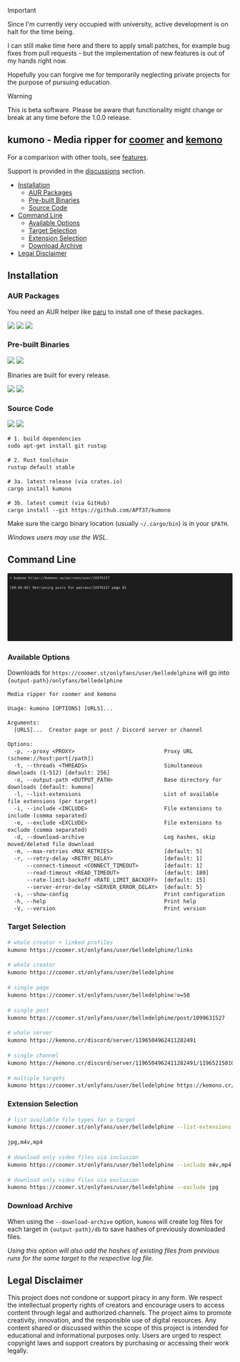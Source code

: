 > [!IMPORTANT]
> 
> Since I'm currently very occupied with university, active development is on halt for the time being.
>
> I can still make time here and there to apply small patches, for example bug fixes from pull requests - but the implementation of new features is out of my hands right now.
>
> Hopefully you can forgive me for temporarily neglecting private projects for the purpose of pursuing education.

> [!WARNING]
> 
> This is beta software. Please be aware that functionality might change or break at any time before the 1.0.0 release.

<h2>kumono - Media ripper for <a href="https://coomer.st">coomer</a> and <a href="https://kemono.cr">kemono</a></h2>

For a comparison with other tools, see [features](FEATURES.md).

Support is provided in the [discussions][discussions] section.

- [Installation](#installation)
  - [AUR Packages](#aur-packages)
  - [Pre-built Binaries](#pre-built-binaries)
  - [Source Code](#source-code)
- [Command Line](#command-line)
  - [Available Options](#available-options)
  - [Target Selection](#target-selection)
  - [Extension Selection](#extension-selection)
  - [Download Archive](#download-archive)
- [Legal Disclaimer](#legal-disclaimer)

## Installation

### AUR Packages

You need an AUR helper like [paru][paru] to install one of these packages.

[![][kmn-aur-ver]][kmn-aur] [![][kmn-bin-aur-ver]][kmn-bin-aur] [![][kmn-git-aur-ver]][kmn-git-aur]

### Pre-built Binaries

[![][build-status]][build-runs] [![][release-date]][latest-release]

Binaries are built for every release.

[![][linux-badge]][linux-dl] [![][windows-badge]][windows-dl]

### Source Code

[![][crate-ver]][crate-url] [![][crate-deps]][crate-deps-url]

```fish
# 1. build dependencies
sudo apt-get install git rustup

# 2. Rust toolchain
rustup default stable

# 3a. latest release (via crates.io)
cargo install kumono

# 3b. latest commit (via GitHub)
cargo install --git https://github.com/APT37/kumono
```

Make sure the cargo binary location (usually `~/.cargo/bin`) is in your `$PATH`.

*Windows users may use the WSL.*

## Command Line

<img src="kumono.gif">

### Available Options

Downloads for `https://coomer.st/onlyfans/user/belledelphine` will go into `{output-path}/onlyfans/belledelphine`

```
Media ripper for coomer and kemono

Usage: kumono [OPTIONS] [URLS]...

Arguments:
  [URLS]...  Creator page or post / Discord server or channel

Options:
  -p, --proxy <PROXY>                            Proxy URL (scheme://host:port[/path])
  -t, --threads <THREADS>                        Simultaneous downloads (1-512) [default: 256]
  -o, --output-path <OUTPUT_PATH>                Base directory for downloads [default: kumono]
  -l, --list-extensions                          List of available file extensions (per target)
  -i, --include <INCLUDE>                        File extensions to include (comma separated)
  -e, --exclude <EXCLUDE>                        File extensions to exclude (comma separated)
  -d, --download-archive                         Log hashes, skip moved/deleted file download
  -m, --max-retries <MAX_RETRIES>                [default: 5]
  -r, --retry-delay <RETRY_DELAY>                [default: 1]
      --connect-timeout <CONNECT_TIMEOUT>        [default: 1]
      --read-timeout <READ_TIMEOUT>              [default: 180]
      --rate-limit-backoff <RATE_LIMIT_BACKOFF>  [default: 15]
      --server-error-delay <SERVER_ERROR_DELAY>  [default: 5]
  -s, --show-config                              Print configuration
  -h, --help                                     Print help
  -V, --version                                  Print version
```

### Target Selection

```bash
# whole creator + linked profiles
kumono https://coomer.st/onlyfans/user/belledelphine/links

# whole creator
kumono https://coomer.st/onlyfans/user/belledelphine

# single page
kumono https://coomer.st/onlyfans/user/belledelphine?o=50

# single post
kumono https://coomer.st/onlyfans/user/belledelphine/post/1099631527

# whole server
kumono https://kemono.cr/discord/server/1196504962411282491

# single channel
kumono https://kemono.cr/discord/server/1196504962411282491/1196521501059469463

# multiple targets
kumono https://coomer.st/onlyfans/user/belledelphine https://kemono.cr/discord/server/1196504962411282491
```

### Extension Selection

```bash
# list available file types for a target
kumono https://coomer.st/onlyfans/user/belledelphine --list-extensions

jpg,m4v,mp4

# download only video files via inclusion
kumono https://coomer.st/onlyfans/user/belledelphine --include m4v,mp4

# download only video files via exclusion
kumono https://coomer.st/onlyfans/user/belledelphine --exclude jpg
```

### Download Archive

When using the `--download-archive` option, `kumono` will create log files for each target in `{output-path}/db` to save hashes of previously downloaded files.

*Using this option will also add the hashes of existing files from previous runs for the same target to the respective log file.*

## Legal Disclaimer

This project does not condone or support piracy in any form. We respect the intellectual property rights of creators and encourage users to access content through legal and authorized channels. The project aims to promote creativity, innovation, and the responsible use of digital resources. Any content shared or discussed within the scope of this project is intended for educational and informational purposes only. Users are urged to respect copyright laws and support creators by purchasing or accessing their work legally.

<!-- link definitions -->

[discussions]: https://github.com/APT37/kumono/discussions/categories/support

[paru]: https://github.com/Morganamilo/paru

[kmn-aur]: https://aur.archlinux.org/packages/kumono
[kmn-bin-aur]: https://aur.archlinux.org/packages/kumono-bin
[kmn-git-aur]: https://aur.archlinux.org/packages/kumono-git

[kmn-aur-ver]: https://img.shields.io/aur/version/kumono?logo=archlinux&label=kumono
[kmn-bin-aur-ver]: https://img.shields.io/aur/version/kumono-bin?logo=archlinux&label=kumono-bin
[kmn-git-aur-ver]: https://img.shields.io/aur/version/kumono-git?logo=archlinux&label=kumono-git

[build-status]: https://img.shields.io/github/actions/workflow/status/APT37/kumono/build-release.yml?logo=github&label=CI
[build-runs]: https://github.com/APT37/kumono/actions/workflows/build-release.yml

[release-date]: https://img.shields.io/github/release-date/APT37/kumono?logo=github&label=Latest%20Release
[latest-release]: https://github.com/APT37/kumono/releases/latest

[linux-badge]: https://img.shields.io/github/v/tag/APT37/kumono?logo=github&label=Linux&color=darkgreen
[windows-badge]: https://img.shields.io/github/v/tag/APT37/kumono?logo=github&label=Windows&color=darkblue

[windows-dl]: https://github.com/APT37/kumono/releases/latest/download/kumono.exe
[linux-dl]: https://github.com/APT37/kumono/releases/latest/download/kumono

[crate-ver]: https://img.shields.io/crates/v/kumono?logo=rust&label=Crates.io&color=red
[crate-url]: https://crates.io/crates/kumono

[crate-deps]: https://img.shields.io/deps-rs/kumono/latest?logo=rust&label=Dependencies
[crate-deps-url]: https://crates.io/crates/kumono/dependencies
